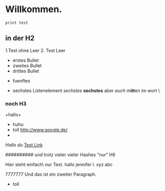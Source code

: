 # Willkommen.
    print test   

## in der H2
1.Test ohne Leer
2. Test Leer
-   erstes Bullet 
-   zweites Bullet
-   drittes Bullet   
+ fuenftes
* sechstes Listenelement
*sechstes*
**sechstes**
aber *auch* m**itt**en im wort
\\

### noch H3
\+hallo\+
-   huhu
-   toll
<http://www.google.de/>
-

*Hallo du*
[Test Link](http://www.golem.de/)


########## und trotz vieler     vieler Hashes "nur" H6

Hier  steht einfach\\
nur Text.
    hallo
    jennifer l. xyz abc

7777777
Und
das 
ist
ein
zweiter
Paragraph.

-   toll
